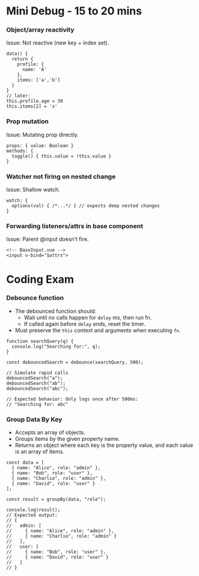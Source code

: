 # Mini Debug - 15 to 20 mins

### Object/array reactivity 
Issue: Not reactive (new key + index set).

```
data() { 
  return { 
    profile: { 
      name: 'A'
    }, 
    items: ['a','b'] 
  } 
}
// later:
this.profile.age = 30
this.items[2] = 'x'
```

### Prop mutation 
Issue: Mutating prop directly.

```
props: { value: Boolean }
methods: {
  toggle() { this.value = !this.value }
}
```

### Watcher not firing on nested change
Issue: Shallow watch.

```
watch: {
  options(val) { /*...*/ } // expects deep nested changes
}
```

### Forwarding listeners/attrs in base component 
Issue: Parent @input doesn’t fire.

```
<!-- BaseInput.vue -->
<input v-bind="$attrs">
```

# Coding Exam

### Debounce function
- The debounced function should:
    - Wait until no calls happen for `delay` ms, then run fn.
    - If called again before `delay` ends, reset the timer.
- Must preserve the `this` context and arguments when executing `fn`.

```
function searchQuery(q) {
  console.log("Searching for:", q);
}

const debouncedSearch = debounce(searchQuery, 500);

// Simulate rapid calls
debouncedSearch("a");
debouncedSearch("ab");
debouncedSearch("abc");

// Expected behavior: Only logs once after 500ms:
// "Searching for: abc"
```


### Group Data By Key
- Accepts an array of objects.
- Groups items by the given property name.
- Returns an object where each key is the property value, and each value is an array of items.

```
const data = [
  { name: "Alice", role: "admin" },
  { name: "Bob", role: "user" },
  { name: "Charlie", role: "admin" },
  { name: "David", role: "user" }
];

const result = groupBy(data, "role");

console.log(result);
// Expected output:
// {
//   admin: [
//     { name: "Alice", role: "admin" },
//     { name: "Charlie", role: "admin" }
//   ],
//   user: [
//     { name: "Bob", role: "user" },
//     { name: "David", role: "user" }
//   ]
// }
```